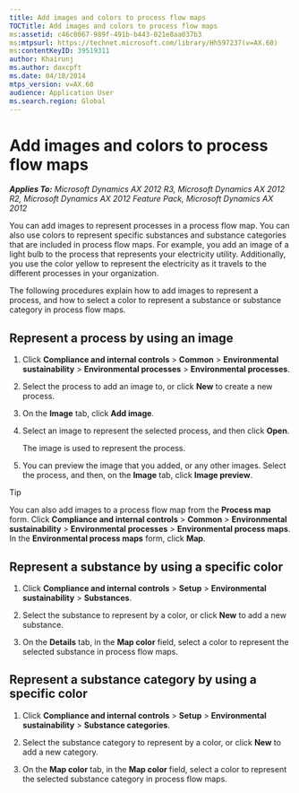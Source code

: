 ```yaml
---
title: Add images and colors to process flow maps
TOCTitle: Add images and colors to process flow maps
ms:assetid: c46c0067-989f-491b-b443-021e8aa037b3
ms:mtpsurl: https://technet.microsoft.com/library/Hh597237(v=AX.60)
ms:contentKeyID: 39519311
author: Khairunj
ms.author: daxcpft
ms.date: 04/18/2014
mtps_version: v=AX.60
audience: Application User
ms.search.region: Global
---
```


# Add images and colors to process flow maps 


_**Applies To:** Microsoft Dynamics AX 2012 R3, Microsoft Dynamics AX 2012 R2, Microsoft Dynamics AX 2012 Feature Pack, Microsoft Dynamics AX 2012_

You can add images to represent processes in a process flow map. You can also use colors to represent specific substances and substance categories that are included in process flow maps. For example, you add an image of a light bulb to the process that represents your electricity utility. Additionally, you use the color yellow to represent the electricity as it travels to the different processes in your organization.

The following procedures explain how to add images to represent a process, and how to select a color to represent a substance or substance category in process flow maps.

## Represent a process by using an image

1.  Click **Compliance and internal controls** \> **Common** \> **Environmental sustainability** \> **Environmental processes** \> **Environmental processes**.

2.  Select the process to add an image to, or click **New** to create a new process.

3.  On the **Image** tab, click **Add image**.

4.  Select an image to represent the selected process, and then click **Open**.
    
    The image is used to represent the process.

5.  You can preview the image that you added, or any other images. Select the process, and then, on the **Image** tab, click **Image preview**.


> [!TIP]
> <P>You can also add images to a process flow map from the <STRONG>Process map</STRONG> form. Click <STRONG>Compliance and internal controls</STRONG> &gt; <STRONG>Common</STRONG> &gt; <STRONG>Environmental sustainability</STRONG> &gt; <STRONG>Environmental processes</STRONG> &gt; <STRONG>Environmental process maps</STRONG>. In the <STRONG>Environmental process maps</STRONG> form, click <STRONG>Map</STRONG>.</P>



## Represent a substance by using a specific color

1.  Click **Compliance and internal controls** \> **Setup** \> **Environmental sustainability** \> **Substances**.

2.  Select the substance to represent by a color, or click **New** to add a new substance.

3.  On the **Details** tab, in the **Map color** field, select a color to represent the selected substance in process flow maps.

## Represent a substance category by using a specific color

1.  Click **Compliance and internal controls** \> **Setup** \> **Environmental sustainability** \> **Substance categories**.

2.  Select the substance category to represent by a color, or click **New** to add a new category.

3.  On the **Map color** tab, in the **Map color** field, select a color to represent the selected substance category in process flow maps.

  


